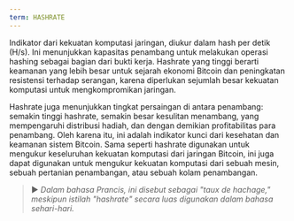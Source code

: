 ```yaml
---
term: HASHRATE
---
```


Indikator dari kekuatan komputasi jaringan, diukur dalam hash per detik (H/s). Ini menunjukkan kapasitas penambang untuk melakukan operasi hashing sebagai bagian dari bukti kerja. Hashrate yang tinggi berarti keamanan yang lebih besar untuk sejarah ekonomi Bitcoin dan peningkatan resistensi terhadap serangan, karena diperlukan sejumlah besar kekuatan komputasi untuk mengkompromikan jaringan.

Hashrate juga menunjukkan tingkat persaingan di antara penambang: semakin tinggi hashrate, semakin besar kesulitan menambang, yang mempengaruhi distribusi hadiah, dan dengan demikian profitabilitas para penambang. Oleh karena itu, ini adalah indikator kunci dari kesehatan dan keamanan sistem Bitcoin. Sama seperti hashrate digunakan untuk mengukur keseluruhan kekuatan komputasi dari jaringan Bitcoin, ini juga dapat digunakan untuk mengukur kekuatan komputasi dari sebuah mesin, sebuah pertanian penambangan, atau sebuah kolam penambangan.

> ► *Dalam bahasa Prancis, ini disebut sebagai "taux de hachage," meskipun istilah "hashrate" secara luas digunakan dalam bahasa sehari-hari.*